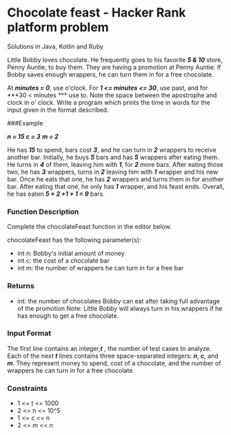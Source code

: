 # Chocolate feast - Hacker Rank platform problem
Solutions in Java, Kotlin and Ruby

Little Bobby loves chocolate. He frequently goes to his favorite ***5 & 10*** store, Penny Auntie, to buy them. They are having a promotion at Penny Auntie. If Bobby saves enough wrappers, he can turn them in for a free chocolate.

At ***minutes = 0***, use o'clock. For ***1 <= minutes <= 30***, use past, and for ***30 < minutes *** use to. Note the space between the apostrophe and clock in o' clock. Write a program which prints the time in words for the input given in the format described.


###Example

***n = 15***
***c = 3***
***m = 2***

He has ***15*** to spend, bars cost ***3***, and he can turn in ***2*** wrappers to receive another bar. Initially, he buys ***5*** bars and has ***5*** wrappers after eating them. He turns in ***4*** of them, leaving him with ***1***, for ***2*** more bars. After eating those two, he has ***3*** wrappers, turns in ***2*** leaving him with ***1*** wrapper and his new bar. Once he eats that one, he has ***2*** wrappers and turns them in for another bar. After eating that one, he only has ***1*** wrapper, and his feast ends. Overall, he has eaten ***5 + 2 +1 + 1 = 9*** bars.


### Function Description

Complete the chocolateFeast function in the editor below.

chocolateFeast has the following parameter(s):

* int n: Bobby's initial amount of money
* int c: the cost of a chocolate bar
* int m: the number of wrappers he can turn in for a free bar

### Returns
* int: the number of chocolates Bobby can eat after taking full advantage of the promotion
Note: Little Bobby will always turn in his wrappers if he has enough to get a free chocolate.

### Input Format

The first line contains an integer,***t*** , the number of test cases to analyze.
Each of the next ***t*** lines contains three space-separated integers: ***n***, ***c***, and ***m***. They represent money to spend, cost of a chocolate, and the number of wrappers he can turn in for a free chocolate.

### Constraints
* 1 <= t <= 1000
* 2 <= n <= 10^5
* 1 <= c <= n
* 2 <= m <= n
